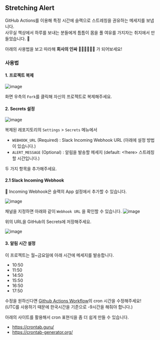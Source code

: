 ## Stretching Alert

GitHub Actions를 이용해 특정 시간에 슬랙으로 스트레칭을 권유하는 메세지를 보냅니다.  
사무실 책상에서 하루를 보내는 분들에게 틈틈이 몸을 풀 여유를 가지자는 취지에서 만들었습니다. 💪

아래의 사용법을 보고 따라해 **회사의 인싸** 👩‍💻🧑‍💻👨‍💻 가 되어보세요!

### 사용법

#### 1. 프로젝트 복제

![image](https://user-images.githubusercontent.com/20104232/78853916-09029c00-7a5b-11ea-9d24-8651a20c0bc3.png)

화면 우측의 `Fork`를 클릭해 자신의 프로젝트로 복제해주세요.

#### 2. Secrets 설정

![image](https://user-images.githubusercontent.com/20104232/78854006-46672980-7a5b-11ea-9a16-f41f80d2de13.png)

복제된 레포지토리의 `Settings` > `Secrets` 메뉴에서

- `WEBHOOK_URL` (Required) : Slack Incoming Webhook URL (아래에 설정 방법이 있습니다.)
- `ALERT_MESSAGE` (Optional) : 알림을 발송할 메세지 (default: <!here> 스트레칭 할 시간입니다.)

두 가지 항목을 추가해주세요.

#### 2.1 Slack Incoming Webhook

🤔 Incoming Webhook은 슬랙의 App 설정에서 추가할 수 있습니다.

![image](https://user-images.githubusercontent.com/20104232/78854251-ca211600-7a5b-11ea-829c-df8185481e42.png)

채널을 지정하면 아래와 같이 `Webhook URL` 을 확인할 수 있습니다.
![image](https://user-images.githubusercontent.com/20104232/78854329-fdfc3b80-7a5b-11ea-83b5-f3318bd078e9.png)

위의 URL을 GitHub의 Secrets에 저장해주세요.

![image](https://user-images.githubusercontent.com/20104232/78854410-3865d880-7a5c-11ea-9cba-77815b2f2688.png)

#### 3. 알림 시간 설정

이 프로젝트는 월~금요일에 아래 시간에 메세지를 발송합니다.

- 10:50
- 11:50
- 14:50
- 15:50
- 16:50
- 17:50

수정을 원하신다면 [Github Actions Workflow](./.github/workflows/alert.yml)의 cron 시간을 수정해주세요!  
(UTC를 사용하기 때문에 한국시간을 기준으로 -9시간을 해줘야 합니다.)

아래의 사이트를 활용해서 cron 표현식을 좀 더 쉽게 만들 수 있습니다.

- https://crontab.guru/
- https://crontab-generator.org/
